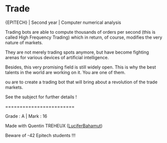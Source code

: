 # Trade
{EPITECH} | Second year | Computer numerical analysis

Trading bots are able to compute thousands of orders per second (this is called High Frequency Trading) which in return, of course, modifies the very nature of markets.

They are not merely trading spots anymore, but have become fighting arenas for various devices of artificial intelligence.

Besides, this very promising field is still widely open.
This is why the best talents in the world are working on it.
You are one of them.

ou are to create a trading bot that will bring about a revolution of the trade markets.

See the subject for further details !

========================

Grade : A | Mark : 16

Made with Quentin TREHEUX ([LuciferBahamut](https://github.com/LuciferBahamut))

Beware of -42 Epitech students !!!
